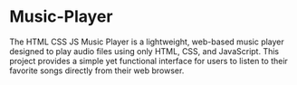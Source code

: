 # Music-Player
The HTML CSS JS Music Player is a lightweight, web-based music player designed to play audio files using only HTML, CSS, and JavaScript. This project provides a simple yet functional interface for users to listen to their favorite songs directly from their web browser.
